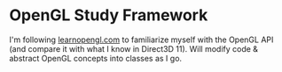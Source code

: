 # OpenGL Study Framework
I'm following [learnopengl.com](https://learnopengl.com/) to familiarize myself with the OpenGL API (and compare it with what I know in Direct3D 11).
Will modify code & abstract OpenGL concepts into classes as I go.
